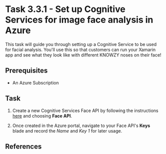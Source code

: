 # Task 3.3.1 - Set up Cognitive Services for image face analysis in Azure

This task will guide you through setting up a Cognitive Service to be used for facial analysis.  You'll use this so that customers can run your Xamarin app and see what they look like with different KNOWZY noses on their face!

## Prerequisites 

* An Azure Subscription

## Task 

1.  Create a new Cognitive Services Face API by following the instructions [here](https://docs.microsoft.com/en-us/azure/cognitive-services/cognitive-services-apis-create-account) and choosing **Face API**.  

2.  Once created in the Azure portal, navigate to your Face API's **Keys** blade and record the *Name* and *Key 1* for later usage.

## References
